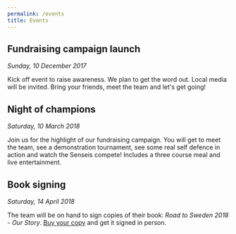 ```yaml
---
permalink: /events
title: Events
---
```


## Fundraising campaign launch
*Sunday, 10 December 2017*

Kick off event to raise awareness. We plan to get the word out. Local media will
be invited. Bring your friends, meet the team and let's get going!

## Night of champions
*Saturday, 10 March 2018*

Join us for the highlight of our fundraising campaign. You will get to meet the
team, see a demonstration tournament, see some real self defence in action and
watch the Senseis compete! Includes a three course meal and live entertainment.

## Book signing
*Saturday, 14 April 2018*

The team will be on hand to sign copies of their book: *Road to Sweden 2018 -
Our Story*. [Buy your copy](get-involved) and get it signed in person.
